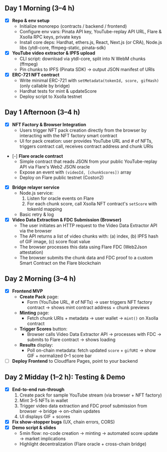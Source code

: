 ## Day 1 Morning (3–4 h)

- [x] **Repo & env setup**
  - Initialize monorepo (contracts / backend / frontend)
  - Configure env vars: Pinata API key, YouTube-replay API URL, Flare & Xsolla RPC keys, private keys
  - Install core deps: Hardhat, ethers.js, React, Next.js (or CRA), Node.js libs (ytdl-core, ffmpeg-static, pinata-sdk)
- [x] **YouTube video extractor & IPFS upload**
  - CLI script: download via ytdl-core, split into N WebM chunks (ffmpeg)
  - Pin chunks to IPFS (Pinata SDK) → output JSON manifest of URIs
- [x] **ERC-721 NFT contract**
  - Write minimal ERC-721 with `setMetadata(tokenId, score, gifHash)` (only callable by bridge)
  - Hardhat tests for mint & updateScore
  - Deploy script to Xsolla testnet

## Day 1 Afternoon (3–4 h)

- [x] **NFT Factory & Browser Integration**
  - Users trigger NFT pack creation directly from the browser by interacting with the NFT factory smart contract
  - UI for pack creation: user provides YouTube URL and # of NFTs, triggers contract call, receives contract address and chunk URIs
- [-] **Flare oracle contract**
  - Simple contract that reads JSON from your public YouTube-replay API via Flare's Web2 JSON oracle
  - Expose an event with `(videoId, [chunkScores])` array
  - Deploy on Flare public testnet (Coston2)
- [x] **Bridge relayer service**
  - Node.js service:
    1. Listen for oracle events on Flare
    2. For each chunk score, call Xsolla NFT contract's `setScore` with tokenId mapping
  - Basic retry & log
- [x] **Video Data Extraction & FDC Submission (Browser)**
  - The user initiates an HTTP request to the Video Data Extractor API via the browser
  - The API returns a list of video chunks with: (a) index, (b) IPFS hash of GIF image, (c) score float value
  - The browser processes this data using Flare FDC (Web2Json attestation)
  - The browser submits the chunk data and FDC proof to a custom Smart Contract on the Flare blockchain

## Day 2 Morning (3–4 h)

- [x] **Frontend MVP**
  - **Create Pack** page:
    - Form (YouTube URL, # of NFTs) → user triggers NFT factory contract → shows mint contract address + chunk previews
  - **Minting** page:
    - Fetch chunk URIs + metadata → user wallet → `mint()` on Xsolla contract
  - **Trigger Scores** button:
    - Browser calls Video Data Extractor API → processes with FDC → submits to Flare contract → shows loading
  - **Results** display:
    - Poll on-chain metadata: fetch updated `score` + `gifURI` → show GIF + normalized 0–1 score bar
- [ ] **Deploy Frontend** to Cloudflare Pages, point to your backend

## Day 2 Midday (1–2 h): Testing & Demo

- [x] **End-to-end run-through**
  1. Create pack for sample YouTube stream (via browser + NFT factory)
  2. Mint 3–5 NFTs in wallet
  3. Trigger video data extraction and FDC proof submission from browser → bridge → on-chain updates
  4. UI displays GIF + scores
- [x] **Fix show-stopper bugs** (UX, chain errors, CORS)
- [x] **Demo script & slides**
  - 5 min flow: no-code creation → minting → automated score update → market implications
  - Highlight decentralization (Flare oracle + cross-chain bridge)
